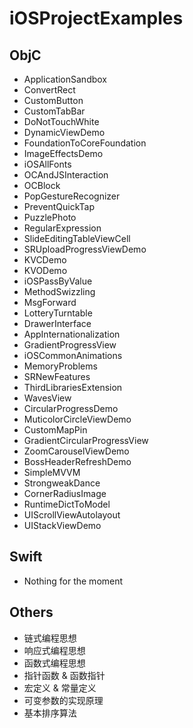 # iOSProjectExamples

## ObjC

* ApplicationSandbox
* ConvertRect
* CustomButton
* CustomTabBar
* DoNotTouchWhite
* DynamicViewDemo
* FoundationToCoreFoundation
* ImageEffectsDemo
* iOSAllFonts
* OCAndJSInteraction
* OCBlock
* PopGestureRecognizer
* PreventQuickTap
* PuzzlePhoto
* RegularExpression
* SlideEditingTableViewCell
* SRUploadProgressViewDemo
* KVCDemo
* KVODemo
* iOSPassByValue
* MethodSwizzling
* MsgForward
* LotteryTurntable
* DrawerInterface
* AppInternationalization
* GradientProgressView
* iOSCommonAnimations
* MemoryProblems
* SRNewFeatures
* ThirdLibrariesExtension
* WavesView
* CircularProgressDemo
* MuticolorCircleViewDemo
* CustomMapPin
* GradientCircularProgressView
* ZoomCarouselViewDemo
* BossHeaderRefreshDemo
* SimpleMVVM
* StrongweakDance
* CornerRadiusImage
* RuntimeDictToModel
* UIScrollViewAutolayout
* UIStackViewDemo

## Swift

* Nothing for the moment

## Others

* 链式编程思想
* 响应式编程思想
* 函数式编程思想
* 指针函数 & 函数指针
* 宏定义 & 常量定义
* 可变参数的实现原理
* 基本排序算法
